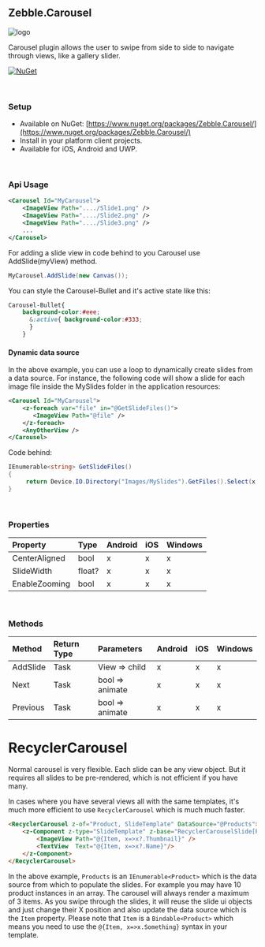 [logo]: https://raw.githubusercontent.com/Geeksltd/Zebble.Carousel/master/Shared/NuGet/Icon.png "Zebble.Carousel"


## Zebble.Carousel

![logo]

Carousel plugin allows the user to swipe from side to side to navigate through views, like a gallery slider.


[![NuGet](https://img.shields.io/nuget/v/Zebble.Carousel.svg?label=NuGet)](https://www.nuget.org/packages/Zebble.Carousel/)

<br>


### Setup
* Available on NuGet: [https://www.nuget.org/packages/Zebble.Carousel/](https://www.nuget.org/packages/Zebble.Carousel/)
* Install in your platform client projects.
* Available for iOS, Android and UWP.

<br>


### Api Usage


```xml
<Carousel Id="MyCarousel">
	<ImageView Path="..../Slide1.png" />
	<ImageView Path="..../Slide2.png" />
	<ImageView Path="..../Slide3.png" />
	...
</Carousel>
```

For adding a slide view in code behind to you Carousel use AddSlide(myView) method.

```csharp
MyCarousel.AddSlide(new Canvas());
```

You can style the Carousel-Bullet and it's active state like this:

```css
Carousel-Bullet{ 
	background-color:#eee;
	  &:active{ background-color:#333; 
	  } 
	}
```

#### Dynamic data source

In the above example, you can use a <z-foreach> loop to dynamically create slides from a data source. For instance, the following code will show a slide for each image file inside the MySlides folder in the application resources:

```xml
<Carousel Id="MyCarousel">
	<z-foreach var="file" in="@GetSlideFiles()">
	   <ImageView Path="@file" />
	</z-foreach>
    <AnyOtherView />
</Carousel>
```
Code behind:

```csharp
IEnumerable<string> GetSlideFiles()
{
     return Device.IO.Directory("Images/MySlides").GetFiles().Select(x => x.FullName);
}
```

<br>


### Properties
| Property     | Type         | Android | iOS | Windows |
| :----------- | :----------- | :------ | :-- | :------ |
| CenterAligned   | bool         | x       | x   | x       |
| SlideWidth   | float?         | x       | x   | x       |
| EnableZooming   | bool         | x       | x   | x       |


<br>


### Methods
| Method       | Return Type  | Parameters                          | Android | iOS | Windows |
| :----------- | :----------- | :-----------                        | :------ | :-- | :------ |
| AddSlide        | Task<Slide>         | View => child | x       | x   | x       |
| Next        | Task         |	bool => animate	| x       | x   | x       |
| Previous   | Task         | bool => animate | x       | x   | x       |

# RecyclerCarousel
Normal carousel is very flexible. Each slide can be any view object. But it requires all slides to be pre-rendered, which is not efficient if you have many.

In cases where you have several views all with the same templates, it's much more efficient to use `RecyclerCarousel` which is much much faster.

```html
<RecyclerCarousel z-of="Product, SlideTemplate" DataSource="@Products">
    <z-Component z-type="SlideTemplate" z-base="RecyclerCarouselSlide[Product]">
        <ImageView Path="@{Item, x=>x?.Thumbnail}" />
        <TextView  Text="@{Item, x=>x?.Name}"/>
    </z-Component>
</RecyclerCarousel>
```

In the above example, `Products` is an `IEnumerable<Product>` which is the data source from which to populate the slides. For example you may have 10 product instances in an array. The carousel will always render a maximum of 3 items. As you swipe through the slides, it will reuse the slide ui objects and just change their X position and also update the data source which is the `Item` property. Please note that `Item` is a `Bindable<Product>` which means you need to use the `@{Item, x=>x.Something}` syntax in your template.
